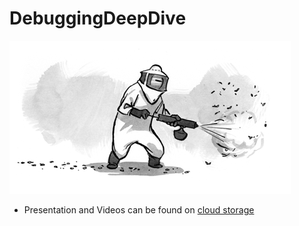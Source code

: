 # DebuggingDeepDive

![DebuggingDeepDive](https://raw.githubusercontent.com/dbeuchler/DotnetDebuggingDeepDive/master/title.png)

- Presentation and Videos can be found on [cloud storage](https://cloud.beuchler.eu/d/fdda03a54e3844efa061/)